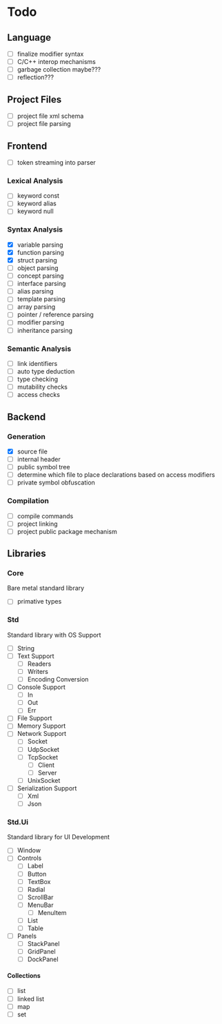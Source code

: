 # Todo

## Language

- [ ] finalize modifier syntax
- [ ] C/C++ interop mechanisms
- [ ] garbage collection maybe???
- [ ] reflection???

## Project Files

- [ ] project file xml schema
- [ ] project file parsing

## Frontend

- [ ] token streaming into parser

### Lexical Analysis

- [ ] keyword const
- [ ] keyword alias
- [ ] keyword null

### Syntax Analysis

- [x] variable parsing
- [x] function parsing
- [x] struct parsing
- [ ] object parsing
- [ ] concept parsing
- [ ] interface parsing
- [ ] alias parsing
- [ ] template parsing
- [ ] array parsing
- [ ] pointer / reference parsing
- [ ] modifier parsing
- [ ] inheritance parsing

### Semantic Analysis

- [ ] link identifiers
- [ ] auto type deduction
- [ ] type checking
- [ ] mutability checks
- [ ] access checks

## Backend

### Generation

- [x] source file
- [ ] internal header
- [ ] public symbol tree
- [ ] determine which file to place declarations based on access modifiers
- [ ] private symbol obfuscation

### Compilation

- [ ] compile commands
- [ ] project linking
- [ ] project public package mechanism

## Libraries

### Core

Bare metal standard library

- [ ] primative types

### Std

Standard library with OS Support

- [ ] String
- [ ] Text Support
    - [ ] Readers
    - [ ] Writers
    - [ ] Encoding Conversion
- [ ] Console Support
    - [ ] In
    - [ ] Out
    - [ ] Err
- [ ] File Support
- [ ] Memory Support
- [ ] Network Support
    - [ ] Socket
    - [ ] UdpSocket
    - [ ] TcpSocket
        - [ ] Client
        - [ ] Server
    - [ ] UnixSocket
- [ ] Serialization Support
    - [ ] Xml
    - [ ] Json

### Std.Ui

Standard library for UI Development

- [ ] Window
- [ ] Controls
    - [ ] Label
    - [ ] Button
    - [ ] TextBox
    - [ ] Radial
    - [ ] ScrollBar
    - [ ] MenuBar
        - [ ] MenuItem
    - [ ] List
    - [ ] Table
- [ ] Panels
    - [ ] StackPanel
    - [ ] GridPanel
    - [ ] DockPanel

#### Collections

- [ ] list
- [ ] linked list
- [ ] map
- [ ] set